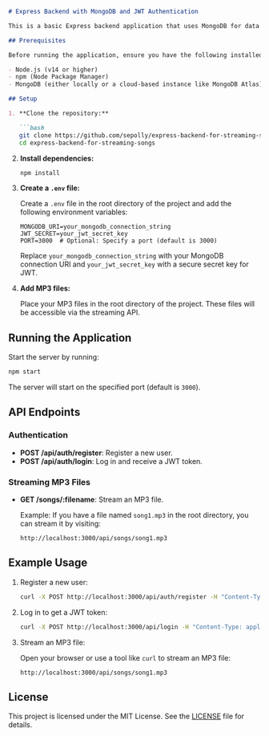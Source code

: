 ```markdown
# Express Backend with MongoDB and JWT Authentication

This is a basic Express backend application that uses MongoDB for data storage and JWT (JSON Web Tokens) for authentication. It also allows streaming of MP3 files placed in the root directory.

## Prerequisites

Before running the application, ensure you have the following installed:

- Node.js (v14 or higher)
- npm (Node Package Manager)
- MongoDB (either locally or a cloud-based instance like MongoDB Atlas)

## Setup

1. **Clone the repository:**

   ```bash
   git clone https://github.com/sepolly/express-backend-for-streaming-songs.git
   cd express-backend-for-streaming-songs
   ```

2. **Install dependencies:**

   ```bash
   npm install
   ```

3. **Create a `.env` file:**

   Create a `.env` file in the root directory of the project and add the following environment variables:

   ```env
   MONGODB_URI=your_mongodb_connection_string
   JWT_SECRET=your_jwt_secret_key
   PORT=3000  # Optional: Specify a port (default is 3000)
   ```

   Replace `your_mongodb_connection_string` with your MongoDB connection URI and `your_jwt_secret_key` with a secure secret key for JWT.

4. **Add MP3 files:**

   Place your MP3 files in the root directory of the project. These files will be accessible via the streaming API.

## Running the Application

Start the server by running:

```bash
npm start
```

The server will start on the specified port (default is `3000`).

## API Endpoints

### Authentication

- **POST /api/auth/register**: Register a new user.
- **POST /api/auth/login**: Log in and receive a JWT token.

### Streaming MP3 Files

- **GET /songs/:filename**: Stream an MP3 file.

  Example: If you have a file named `song1.mp3` in the root directory, you can stream it by visiting:

  ```
  http://localhost:3000/api/songs/song1.mp3
  ```

## Example Usage

1. Register a new user:

   ```bash
   curl -X POST http://localhost:3000/api/auth/register -H "Content-Type: application/json" -d '{"name": "simeon","email": "simeon123@gmail.com" "password": "password123"}'
   ```

2. Log in to get a JWT token:

   ```bash
   curl -X POST http://localhost:3000/api/login -H "Content-Type: application/json" -d '{"email": "simeon123@gmail.com", "password": "password123"}'
   ```

3. Stream an MP3 file:

   Open your browser or use a tool like `curl` to stream an MP3 file:

   ```
   http://localhost:3000/api/songs/song1.mp3
   ```

## License

This project is licensed under the MIT License. See the [LICENSE](LICENSE) file for details.
``` 

